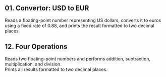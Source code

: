 ## 01. Convertor: USD to EUR  
Reads a floating-point number representing US dollars, converts it to euros using a fixed rate of 0.88, and prints the result formatted to two decimal places.

## 12. Four Operations  
Reads two floating-point numbers and performs addition, subtraction, multiplication, and division.  
Prints all results formatted to two decimal places.



